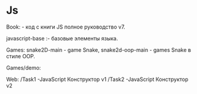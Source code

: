 # Js

Book: - код с книги JS полное руководство v7.

javascript-base :- базовые элементы языка.

Games: 
snake2D-main - game Snake, snake2d-oop-main - games Snake в стиле OOP.

Games/demo:

Web:
    /Task1 -JavaScript Конструктор v1
    /Task2 -JavaScript Конструктор v2



